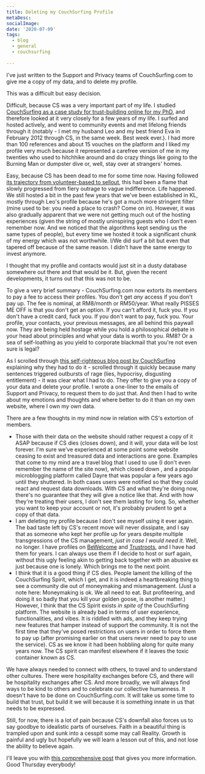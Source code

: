 ```yaml
---
title: Deleting my CouchSurfing Profile
metaDesc: 
socialImage:  
date: '2020-07-09'
tags:
  - blog
  - general
  - couchsurfing
  
---
```


I've just written to the Support and Privacy teams of CouchSurfing.com to give me a copy of my data, and to delete my profile. 

This was a difficult but easy decision. 

Difficult, because CS was a very important part of my life. I studied [CouchSurfing as a case study for trust-building online for my PhD](https://jun-etan.com/documents/Building-Trust-in-e2f-SNSs-Case-Study-of-CS-Tan-Jun-E.pdf), and therefore looked at it very closely for a few years of my life. I surfed and hosted actively, and went to community events and met lifelong friends through it (notably - I met my husband Leo and my best friend Eva in February 2012 through CS, in the same week. Best week ever.). I had more than 100 references and about 15 vouches on the platform and I liked my profile very much because it represented a carefree version of me in my twenties who used to hitchhike around and do crazy things like going to the Burning Man or dumpster dive or, well, stay over at strangers' homes. 

Easy, because CS has been dead to me for some time now. Having followed [its trajectory from volunteer-based to sellout](https://brenontheroad.com/the-end-of-couchsurfing/), this had been a flame that slowly progressed from fiery outrage to vague indifference. Life happened. We still hosted a bit in the past few years that we've been established in KL, mostly through Leo's profile because he's got a much more stringent filter (mine used to be: you need a place to crash? Come on in). However, it was also gradually apparent that we were not getting much out of the hosting experiences (given the string of mostly uninspiring guests who I don't even remember now. And we noticed that the algorithms kept sending us the same types of people), but every time we hosted it took a significant chunk of my energy which was not worthwhile. I/We did surf a bit but even that tapered off because of the same reason. I didn't have the same energy to invest anymore. 

I thought that my profile and contacts would just sit in a dusty database somewhere out there and that would be it. But, given the recent developments, it turns out that this was not to be. 

To give a very brief summary - CouchSurfing.com now extorts its members to pay a fee to access their profiles. You don't get *any* access if you don't pay up. The fee is nominal, at RM8/month or RM50/year. What really PISSES ME OFF is that you don't get an option. If you can't afford it, fuck you. If you don't have a credit card, fuck you. If you don't want to pay, fuck you. Your profile, your contacts, your previous messages, are all behind this paywall now. They are being held hostage while you hold a philosophical debate in your head about principles and what your data is worth to you. RM8? Or a sea of self-loathing as you yield to corporate blackmail that you're not even sure is legal? 

As I scrolled through [this self-righteous blog post by CouchSurfing](https://blog.couchsurfing.com/we-hear-you/) explaining why they had to do it - scrolled through it quickly because many sentences triggered outbursts of rage (lies, hypocrisy, disgusting entitlement) - it was clear what I had to do. They offer to give you a copy of your data and delete your profile. I wrote a one-liner to the emails of Support and Privacy, to request them to do just that. And then I had to write about my emotions and thoughts and where better to do it than on my own website, where I own my own data. 

There are a few thoughts in my mind now in relation with CS's extortion of members. 
- Those with their data on the website should rather request a copy of it ASAP because if CS dies (closes down), and it will, your data will be lost forever. I'm sure we've experienced at some point some website ceasing to exist and treasured data and interactions are gone. Examples that come to my mind are a travel blog that I used to use (I don't even remember the name of the site now), which closed down , and a popular microblogging platform called Dayre that was popular a few years ago until they shuttered. In both cases users were notified so that they could react and request data downloads. With CS and what they're doing now, there's no guarantee that they will give a notice like that. And with how they're treating their users, I don't see them lasting for long. So, whether you want to keep your account or not, it's probably prudent to get a copy of that data. 
- I am deleting my profile because I don't see myself using it ever again. The bad taste left by CS's recent move will never dissipate, and I say that as someone who kept her profile up for years despite multiple transgressions of the CS management, *just in case I would need it*. Well, no longer. I have profiles on [BeWelcome](https://www.bewelcome.org) and [Trustroots](https://www.trustroots.org), and I have had them for years. I can always use them if I decide to host or surf again, without this ugly feeling akin to getting back together with an abusive ex just because one is lonely. Which brings me to the next point. 
- I think that it is a good thing if CS dies. People lament the killing of the CouchSurfing Spirit, which I get, and it is indeed a heartbreaking thing to see a community die out of moneymaking and mismanagement. (Just a note here: Moneymaking is ok. We all need to eat. But profiteering, and doing it so badly that you kill your golden goose, is another matter.) However, I think that the CS Spirit exists *in spite of* the CouchSurfing platform. The website is already bad in terms of user experience, functionalities, and vibes. It is riddled with ads, and they keep trying new features that hamper instead of support the community. It is not the first time that they've posed restrictions on users in order to force them to pay up (after promising earlier on that users never need to pay to use the service). CS as we know it had been hobbling along for quite many years now. The CS spirit can manifest elsewhere if it leaves the toxic container known as CS. 

We have always needed to connect with others, to travel and to understand other cultures. There were hospitality exchanges before CS, and there will be hospitality exchanges after CS. And more broadly, we will always find ways to be kind to others and to celebrate our collective humanness. It doesn't have to be done on CouchSurfing.com. It will take us some time to build that trust, but build it we will because it is something innate in us that needs to be expressed. 

Still, for now, there is a lot of pain because CS's downfall also forces us to say goodbye to idealistic parts of ourselves. Faith in a beautiful thing is trampled upon and sunk into a cesspit some may call Reality. Growth is painful and ugly but hopefully we will learn a lesson out of this, and not lose the ability to believe again. 

I'll leave you with [this comprehensive post](https://brenontheroad.com/the-end-of-couchsurfing/) that gives you more information. Good Thursday everybody!